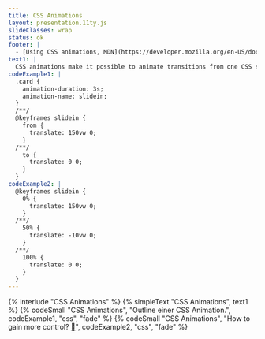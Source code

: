 ```yaml
---
title: CSS Animations
layout: presentation.11ty.js
slideClasses: wrap
status: ok
footer: |
  - [Using CSS animations, MDN](https://developer.mozilla.org/en-US/docs/Web/CSS/CSS_animations/Using_CSS_animations)
text1: |
  CSS animations make it possible to animate transitions from one CSS style configuration to another. Animations consist of two components: a *style describing the CSS animation* and a *set of keyframes* that indicate the start and end states of the animation's style, as well as possible intermediate waypoints.
codeExample1: |
  .card {
    animation-duration: 3s;
    animation-name: slidein;
  }
  /**/
  @keyframes slidein {
    from {
      translate: 150vw 0;
    }
  /**/
    to {
      translate: 0 0;
    }
  }
codeExample2: |
  @keyframes slidein {
    0% {
      translate: 150vw 0;
    }
  /**/
    50% {
      translate: -10vw 0;
    }
  /**/
    100% {
      translate: 0 0;
    }
  }
---
```


{% interlude "CSS Animations" %}
{% simpleText "CSS Animations", text1 %}
{% codeSmall "CSS Animations", "Outline einer CSS Animation.", codeExample1, "css", "fade" %}
{% codeSmall "CSS Animations", "How to gain more control? [🛝](https://codepen.io/cnoss/pen/YzoXeXR)", codeExample2, "css", "fade" %}

